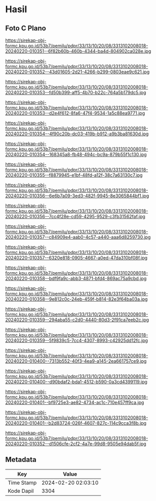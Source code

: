 # Hasil

## Foto C Plano

https://sirekap-obj-formc.kpu.go.id/53b7/pemilu/pdpr/33/13/10/20/08/3313102008018-20240220-010351--6f82b60b-460b-4344-ba4d-804902ca028e.jpg

https://sirekap-obj-formc.kpu.go.id/53b7/pemilu/pdpr/33/13/10/20/08/3313102008018-20240220-010352--43d01605-2d21-4266-b299-0803eae9c621.jpg

https://sirekap-obj-formc.kpu.go.id/53b7/pemilu/pdpr/33/13/10/20/08/3313102008018-20240220-010353--fd50b399-aff5-4b70-b22c-764a5b179dc5.jpg

https://sirekap-obj-formc.kpu.go.id/53b7/pemilu/pdpr/33/13/10/20/08/3313102008018-20240220-010353--d2e4f612-8fa6-47f4-9534-1a5c88ea9771.jpg

https://sirekap-obj-formc.kpu.go.id/53b7/pemilu/pdpr/33/13/10/20/08/3313102008018-20240220-010354--4f90c20b-dc03-419b-b912-a9b3ba81630d.jpg

https://sirekap-obj-formc.kpu.go.id/53b7/pemilu/pdpr/33/13/10/20/08/3313102008018-20240220-010354--168345a8-fb48-494c-bc9a-879b55f1c130.jpg

https://sirekap-obj-formc.kpu.go.id/53b7/pemilu/pdpr/33/13/10/20/08/3313102008018-20240220-010355--f8879945-e1bf-48fd-a12f-38c7a63130c7.jpg

https://sirekap-obj-formc.kpu.go.id/53b7/pemilu/pdpr/33/13/10/20/08/3313102008018-20240220-010356--6e6b7a09-3ed3-482f-9945-8e3065844bf1.jpg

https://sirekap-obj-formc.kpu.go.id/53b7/pemilu/pdpr/33/13/10/20/08/3313102008018-20240220-010356--7cc4f28e-cd59-4295-9529-c3fb31562faf.jpg

https://sirekap-obj-formc.kpu.go.id/53b7/pemilu/pdpr/33/13/10/20/08/3313102008018-20240220-010357--c84909e4-aab0-4c57-a440-aaa6d8259730.jpg

https://sirekap-obj-formc.kpu.go.id/53b7/pemilu/pdpr/33/13/10/20/08/3313102008018-20240220-010357--6320e818-0905-4667-a0ed-47da310bf08f.jpg

https://sirekap-obj-formc.kpu.go.id/53b7/pemilu/pdpr/33/13/10/20/08/3313102008018-20240220-010358--bdf9fa9c-abb3-4871-bfd4-869ac75a9cbd.jpg

https://sirekap-obj-formc.kpu.go.id/53b7/pemilu/pdpr/33/13/10/20/08/3313102008018-20240220-010358--9e812c0c-24eb-459f-b814-82e3f64ba03a.jpg

https://sirekap-obj-formc.kpu.go.id/53b7/pemilu/pdpr/33/13/10/20/08/3313102008018-20240220-010359--294aba55-c2d0-4440-80d3-2f91ca7eeb2c.jpg

https://sirekap-obj-formc.kpu.go.id/53b7/pemilu/pdpr/33/13/10/20/08/3313102008018-20240220-010359--5f9839c5-7cc4-4307-8993-c42925dd12fc.jpg

https://sirekap-obj-formc.kpu.go.id/53b7/pemilu/pdpr/33/13/10/20/08/3313102008018-20240220-010400--7313b552-40f3-4ea9-a145-2ea661757ce9.jpg

https://sirekap-obj-formc.kpu.go.id/53b7/pemilu/pdpr/33/13/10/20/08/3313102008018-20240220-010400--d90bdaf2-bda1-4512-b590-0a3cd4399119.jpg

https://sirekap-obj-formc.kpu.go.id/53b7/pemilu/pdpr/33/13/10/20/08/3313102008018-20240220-010401--bf9725e3-ae82-4734-ac1c-710e457ff9ca.jpg

https://sirekap-obj-formc.kpu.go.id/53b7/pemilu/pdpr/33/13/10/20/08/3313102008018-20240220-010401--b2d83724-026f-4607-827c-114c9cca3f8b.jpg

https://sirekap-obj-formc.kpu.go.id/53b7/pemilu/pdpr/33/13/10/20/08/3313102008018-20240220-010352--d1506cfe-2cf2-4a7e-99d8-9505e94dab5f.jpg


## Metadata

| Key        | Value               |
| ---------- | ------------------- |
| Time Stamp | 2024-02-20 02:03:10 |
| Kode Dapil | 3304                |




